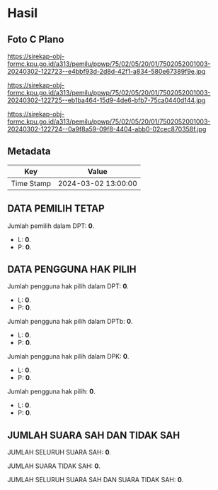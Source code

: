 # Hasil

## Foto C Plano

https://sirekap-obj-formc.kpu.go.id/a313/pemilu/ppwp/75/02/05/20/01/7502052001003-20240302-122723--e4bbf93d-2d8d-42f1-a834-580e67389f9e.jpg

https://sirekap-obj-formc.kpu.go.id/a313/pemilu/ppwp/75/02/05/20/01/7502052001003-20240302-122725--eb1ba464-15d9-4de6-bfb7-75ca0440d144.jpg

https://sirekap-obj-formc.kpu.go.id/a313/pemilu/ppwp/75/02/05/20/01/7502052001003-20240302-122724--0a9f8a59-09f8-4404-abb0-02cec870358f.jpg


## Metadata

| Key        | Value               |
| ---------- | ------------------- |
| Time Stamp | 2024-03-02 13:00:00 |


## DATA PEMILIH TETAP

Jumlah pemilih dalam DPT: **0**.
 * L: **0**.
 * P: **0**.

## DATA PENGGUNA HAK PILIH

Jumlah pengguna hak pilih dalam DPT: **0**.
 * L: **0**.
 * P: **0**.

Jumlah pengguna hak pilih dalam DPTb: **0**.
 * L: **0**.
 * P: **0**.

Jumlah pengguna hak pilih dalam DPK: **0**.
 * L: **0**.
 * P: **0**.

Jumlah pengguna hak pilih: **0**.
 * L: **0**.
 * P: **0**.

## JUMLAH SUARA SAH DAN TIDAK SAH

JUMLAH SELURUH SUARA SAH: **0**.

JUMLAH SUARA TIDAK SAH: **0**.

JUMLAH SELURUH SUARA SAH DAN SUARA TIDAK SAH: **0**.


